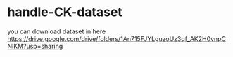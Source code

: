 # handle-CK-dataset
you can download dataset in here https://drive.google.com/drive/folders/1An715FJYLguzoUz3qf_AK2H0vnpCNlKM?usp=sharing
